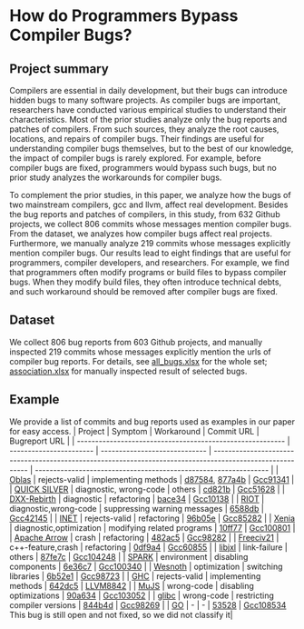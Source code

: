 # How do Programmers Bypass Compiler Bugs?
## Project summary
Compilers are essential in daily development, but their bugs can introduce hidden bugs to many software projects. As compiler bugs are important, researchers have conducted various empirical studies to understand their characteristics. Most of the prior studies analyze only the bug reports and patches of compilers. From such sources, they analyze the root causes, locations, and repairs of compiler bugs. Their findings are useful for understanding compiler bugs themselves, but to the best of our knowledge, the impact of compiler bugs is rarely explored. For example, before compiler bugs are fixed, programmers would bypass such bugs, but no prior study analyzes the workarounds for compiler bugs.

To complement the prior studies, in this paper, we analyze how the bugs of two mainstream compilers, gcc and llvm, affect real development. Besides the bug reports and patches of compilers, in this study, from 632 Github projects, we collect 806 commits whose messages mention compiler bugs. From the dataset, we analyzes how compiler bugs affect real projects. Furthermore, we manually analyze 219 commits whose messages explicitly mention compiler bugs. Our results lead to eight findings that are useful for programmers, compiler developers, and researchers. For example, we find that programmers often modify programs or build files to bypass compiler bugs. When they modify build files, they often introduce technical debts, and such workaround should be removed after compiler bugs are fixed.
## Dataset
We collect 806 bug reports from 603 Github projects, and manually inspected 219 commits whose messages explicitly mention the urls of compiler bug reports. For details, see [all_bugs.xlsx](https://github.com/Chandlerooo/CompilerWorkaround/blob/main/all_bugs.xlsx) for the whole set; [association.xlsx](https://github.com/Chandlerooo/CompilerWorkaround/blob/main/association.xlsx) for manually inspected result of selected bugs.
## Example
We provide a list of commits and bug reports used as examples in our paper for easy access.
| Project                                                   | Symptom                 | Workaround                    | Commit URL                                                                                                | Bugreport URL                                                    |
| --------------------------------------------------------- | ----------------------- | ----------------------------- | --------------------------------------------------------------------------------------------------------- | ---------------------------------------------------------------- |
| [Oblas](https://github.com/sleepybishop/oblas)            | rejects-valid           | implementing methods          | [d87584](https://github.com/sleepybishop/oblas/commit/d8758407869a6b0a2051c60509734220707a9ae6),  [877a4b](https://github.com/sleepybishop/oblas/commit/877a4bffae1bcb18d74015889a11ae0b2d6cbb12)          | [Gcc91341](https://gcc.gnu.org/bugzilla/show_bug.cgi?id=91341)   |
| [QUICK SILVER](https://github.com/BossHobby/QUICKSILVER)  | diagnostic, wrong-code  | others                        | [cd821b](https://github.com/BossHobby/QUICKSILVER/commit/cd821b919d0ca514b6ea3c6ff3dd39e6be63d1c4)        | [Gcc51628](https://gcc.gnu.org/bugzilla/show_bug.cgi?id=51628)   |
| [DXX-Rebirth](https://github.com/dxx-rebirth/dxx-rebirth) | diagnostic              | refactoring                   | [bace34](https://github.com/dxx-rebirth/dxx-rebirth/commit/bace34343789cbab2995d0c22aa6822b9e5b67ce)      | [Gcc10138](https://gcc.gnu.org/bugzilla/show_bug.cgi?id=10138)   |
| [RIOT](https://github.com/albertolaros/RIOT-security)     | diagnostic,wrong-code   | suppressing warning messages  | [6588db](https://github.com/albertolaros/RIOT-security/commit/6588db65805c01c8ceb8d6c7cddb41602b30d1f7)   | [Gcc42145](https://gcc.gnu.org/bugzilla/show_bug.cgi?id=42145)   |
| [INET](https://github.com/inet-framework/inet)            | rejects-valid           | refactoring                   | [96b05e](https://github.com/inet-framework/inet/commit/96b05e617a8e3506fc5a7460a14dd04d377b3c2f)          | [Gcc85282](https://gcc.gnu.org/bugzilla/show_bug.cgi?id=85282)   |
| [Xenia](https://github.com/xenia-project/xenia/commit)    | diagnostic,optimization | modifying related programs    | [10ff77](https://github.com/xenia-project/xenia/commit/10ff77a24f25827021a900b730e8868b878b1f14)          | [Gcc100801](https://gcc.gnu.org/bugzilla/show_bug.cgi?id=100801) |
| [Apache Arrow](https://github.com/apache/arrow)           | crash                   | refactoring                   | [482ac5](https://github.com/apache/arrow/commit/482ac5fa763f48efca8f83560da51fff1084df49)                 | [Gcc98282](https://gcc.gnu.org/bugzilla/show_bug.cgi?id=98282)   |
| [Freeciv21](https://github.com/longturn/freeciv21)        | c++-feature,crash       | refactoring                   | [0df9a4](https://github.com/longturn/freeciv21/commit/0df9a42647cb904d51ab2b225539edb81982382d)           | [Gcc60855](https://gcc.gnu.org/bugzilla/show_bug.cgi?id=60855)   |
| [libjxl](https://github.com/libjxl/libjxl)                | link-failure            | others                        | [87fe7c](https://github.com/libjxl/libjxl/commit/87fe7c16e1fb2e21b6a1dca26782950ae1559d99)                | [Gcc104248](https://gcc.gnu.org/bugzilla/show_bug.cgi?id=104248) |
| [SPARK](https://github.com/spack/spack)                   | environment             | disabling components          | [6e36c7](https://github.com/spack/spack/commit/6e36c71d6873d5b2feb9494f670b0277a9e68649)                  | [Gcc100340](https://gcc.gnu.org/bugzilla/show_bug.cgi?id=100340) |
| [Wesnoth](https://github.com/wesnoth/wesnoth)             | optimization            | switching libraries           | [6b52e1](https://github.com/wesnoth/wesnoth/commit/6b52e1f76a8aa00976d22b7a05e33d4f26a8101b?diff=unified) | [Gcc98723](https://gcc.gnu.org/bugzilla/show_bug.cgi?id=98723)   |
| [GHC](https://github.com/strake/ghc)                      | rejects-valid           | implementing methods          | [642dc5](https://github.com/strake/ghc/commit/642dc5ee134250aaf7ab3c5c2b4ceb532625608d)                   | [LLVM8842](http://llvm.org/bugs/show_bug.cgi?id=8842)            |
| [MuJS](https://github.com/ArtifexSoftware/mujs)           | wrong-code              | disabling optimizations       | [90a634](https://github.com/ArtifexSoftware/mujs/commit/90a63426ee93d9079a032740e519988e26d1949c)         | [Gcc103052](https://gcc.gnu.org/bugzilla/show_bug.cgi?id=103052) |
| [glibc](https://github.com/MIPS/glibc)                    | wrong-code              | restricting compiler versions | [844b4d](https://github.com/MIPS/glibc/commit/844b4d8b4b937fe6943d2c0c80ce7d871cdb1eb5)                   | [Gcc98269](https://gcc.gnu.org/bugzilla/show_bug.cgi?id=98269)   |
| [GO](https://github.com/golang/go)                        | -                       | -                             | [53528](https://github.com/golang/go/pull/53528)                                                          | [Gcc108534](https://gcc.gnu.org/bugzilla/show_bug.cgi?id=108534) <br>This bug is still open and not fixed, so we did not classify it|

